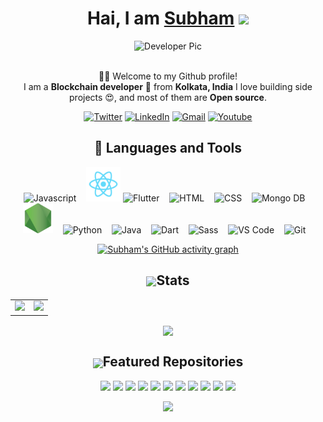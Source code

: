 <div align="center">
    <h1>Hai, I am <a href="https://subham-maity.github.io/subham/" target="_blank">Subham</a> <img
            src="https://media.giphy.com/media/hvRJCLFzcasrR4ia7z/giphy.gif" width="32"></h1>
    <img alt="Developer Pic"
        src="https://github.com/Subham-Maity/subham-maity/blob/master/src/robot.gif?raw=true" width="350"/>
    <br/><br/>
    <p>🙏🏻 Welcome to my Github profile!<br />
        I am a <b>Blockchain developer</b> 🚀 from <b>Kolkata, India</b>
        I love building side projects 😍, and most of them are <b>Open source</b>. </p>
    <div>
        <a href="https://twitter.com/code_xam" target="_blank"><img alt="Twitter"
                src="https://img.shields.io/badge/twitter-%231DA1F2.svg?&style=for-the-badge&logo=twitter&logoColor=white" /></a>
        <a href="https://www.linkedin.com/in/subham-xam/" target="_blank"><img alt="LinkedIn"
                src="https://img.shields.io/badge/linkedin-%230077B5.svg?&style=for-the-badge&logo=linkedin&logoColor=white" /></a>
        <a href="mailto:maitysubham4041@gmail.com" target="_blank"><img alt="Gmail"
                src="https://img.shields.io/badge/-Gmail-D14836?style=for-the-badge&logo=Gmail&logoColor=white" /></a>
       <a href="https://www.youtube.com/channel/UCztgfCRJci6nx0VPVZcFstw/featured" target="_blank"><img alt="Youtube"
                src="https://img.shields.io/badge/YouTube-FF0000?style=for-the-badge&logo=youtube&logoColor=white" /></a>

        
       
</div>

<div>
        <h2>🧰 Languages and Tools</h2>
        <p align="center">
            <img src="https://upload.wikimedia.org/wikipedia/commons/9/99/Unofficial_JavaScript_logo_2.svg" width="48"
                alt="Javascript" />&nbsp;&nbsp;&nbsp
            <img src="https://raw.githubusercontent.com/github/explore/80688e429a7d4ef2fca1e82350fe8e3517d3494d/topics/react/react.png"
                alt="React.js" width="55" />
            <img src="https://avatars1.githubusercontent.com/u/14101776?s=200&v=4" alt="Flutter"
                width="48" />&nbsp;&nbsp;&nbsp
            <img src="https://upload.wikimedia.org/wikipedia/commons/6/61/HTML5_logo_and_wordmark.svg" alt="HTML"
                width="48" />&nbsp;&nbsp;&nbsp
            <img src="https://upload.wikimedia.org/wikipedia/commons/d/d5/CSS3_logo_and_wordmark.svg" alt="CSS"
                width="35" />&nbsp;&nbsp;&nbsp
            <img src="https://avatars1.githubusercontent.com/u/45120?s=200&v=4" alt="Mongo DB"
                width="48" />&nbsp;&nbsp;&nbsp
            <img src="https://raw.githubusercontent.com/github/explore/80688e429a7d4ef2fca1e82350fe8e3517d3494d/topics/nodejs/nodejs.png"
                alt="Node.js" width="48" />&nbsp;&nbsp;&nbsp
            <img src="https://upload.wikimedia.org/wikipedia/commons/c/c3/Python-logo-notext.svg" alt="Python"
                width="48" />&nbsp;&nbsp;&nbsp
            <img src="https://cdn.jsdelivr.net/npm/programming-languages-logos@0.0.3/src/java/java_64x64.png" width="48"
                alt="Java" />&nbsp;&nbsp;&nbsp
            <img src="https://avatars1.githubusercontent.com/u/1609975?s=200&v=4" width="48"
                alt="Dart" />&nbsp;&nbsp;&nbsp
            <img src="https://upload.wikimedia.org/wikipedia/commons/9/96/Sass_Logo_Color.svg" alt="Sass"
                width="48" />&nbsp;&nbsp;&nbsp
            <img src="https://upload.wikimedia.org/wikipedia/commons/9/9a/Visual_Studio_Code_1.35_icon.svg" alt="VS Code" width="50" />&nbsp;&nbsp;&nbsp
            <img src="https://upload.wikimedia.org/wikipedia/commons/3/3f/Git_icon.svg" alt="Git"
                width="48" />&nbsp;&nbsp;&nbsp
        </p>
    </div>
    
   



[![Subham's GitHub activity graph](https://activity-graph.herokuapp.com/graph?username=Subham-Maity&theme=react-dark)](https://github.com/Subham-Maity)







<!-- ![Amazon AWS](https://img.shields.io/badge/Amazon%20AWS-232F3E?style=flat-square&logo=amazon-aws)
![Microsoft Azure](https://img.shields.io/badge/Microsoft%20Azure-232F7E?style=flat-square&logo=microsoft-azure)
![Google Cloud](https://img.shields.io/badge/Google%20Cloud-black?style=flat-square&logo=google-cloud)
![Docker](https://img.shields.io/badge/-Docker-black?style=flat-square&logo=docker) -->
<!-- ![Postman](https://img.shields.io/badge/Postman-FF6C37?logo=postman&logoColor=white) -->




<div>
    <h2><img align="center" width="35"
            src="https://emojis.slackmojis.com/emojis/images/1531847048/4223/blob-100.gif?1531847048" />Stats</h2>
    
<table>
<tr>
<td>
<img src="https://github-readme-stats.vercel.app/api?username=Subham-Maity&include_all_commits=true&count_private=true&show_icons=true&line_height=20&theme=tokyonight"/>
<td><img src="https://github-readme-stats.vercel.app/api/top-langs?username=Subham-Maity&show_icons=true&locale=en&layout=compact&theme=tokyonight" />
</td>
</tr>
</table>
<p align="center">
<img align="center" src="https://github-readme-streak-stats.herokuapp.com/?user=Subham-Maity&theme=tokyonight" />
</p>  
</div>

 <div>
        <h2><img align="center" width="35"
                src="https://emojis.slackmojis.com/emojis/images/1531847048/4223/blob-100.gif?1531847048" />Featured
            Repositories</h2>
        <p align="center">
        <a href="https://github.com/Subham-Maity/twitter-blockchain-web3">
                <img src="https://github-readme-stats.vercel.app/api/pin/?username=Subham-Maity&repo=twitter-blockchain-web3&theme=tokyonight" /></a>    
<a href="https://github.com/Subham-Maity/textutils">
                <img src="https://github-readme-stats.vercel.app/api/pin/?username=Subham-Maity&repo=textutils&theme=tokyonight" /></a>
<a href="https://github.com/Subham-Maity/hostel-management-system">
                <img src="https://github-readme-stats.vercel.app/api/pin/?username=Subham-Maity&repo=hostel-management-system&theme=tokyonight" /></a>
<a href="https://github.com/Subham-Maity/RandomSentenceGenerator">
                <img src="https://github-readme-stats.vercel.app/api/pin/?username=Subham-Maity&repo=RandomSentenceGenerator&theme=tokyonight" /></a>
<a href="https://github.com/Subham-Maity/xamnewz">
                <img src="https://github-readme-stats.vercel.app/api/pin/?username=Subham-Maity&repo=xamnewz&theme=tokyonight" /></a>
<a href="https://github.com/Subham-Maity/cryptoapp">
                <img src="https://github-readme-stats.vercel.app/api/pin/?username=Subham-Maity&repo=cryptoapp&theme=tokyonight" /></a>
<a href="https://github.com/Subham-Maity/Android-Basic-Apps-Java">
                <img src="https://github-readme-stats.vercel.app/api/pin/?username=Subham-Maity&repo=Android-Basic-Apps-Java&theme=tokyonight" /></a>
<a href="https://github.com/Subham-Maity/Blockchain-Book-vol2">
                <img src="https://github-readme-stats.vercel.app/api/pin/?username=Subham-Maity&repo=Blockchain-Book-vol2&theme=tokyonight" /></a>
<a href="https://github.com/Subham-Maity/solidity-tutorial">
                <img src="https://github-readme-stats.vercel.app/api/pin/?username=Subham-Maity&repo=solidity-tutorial&theme=tokyonight" /></a>
<a href="https://github.com/Subham-Maity/ethereum-tutorial">
                <img src="https://github-readme-stats.vercel.app/api/pin/?username=Subham-Maity&repo=ethereum-tutorial&theme=tokyonight" /></a>
<a href="https://github.com/Subham-Maity/html-tutorial-for-beginners">
                <img src="https://github-readme-stats.vercel.app/api/pin/?username=Subham-Maity&repo=html-tutorial-for-beginners&theme=tokyonight" /></a>
        </p>
<a href="https://github.com/Subham-Maity/react-js-bootcamp">
                <img src="https://github-readme-stats.vercel.app/api/pin/?username=Subham-Maity&repo=react-js-bootcamp&theme=tokyonight" /></a>
        </p>
    </div>






